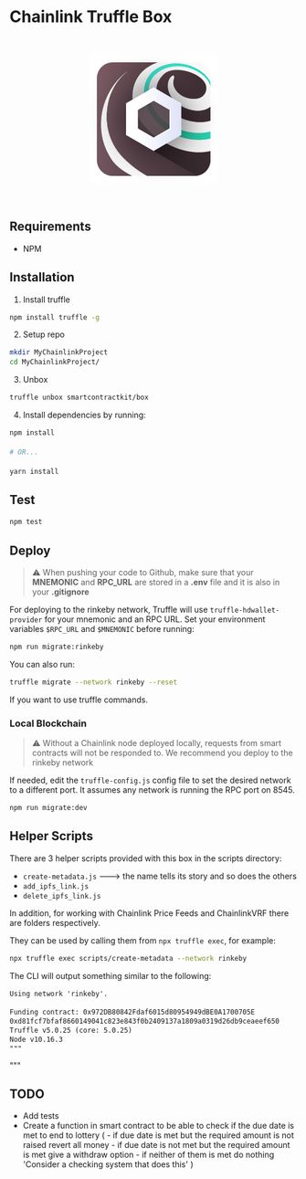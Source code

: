 # Chainlink Truffle Box

<br/>
<p align="center">
<a href="https://chain.link" target="_blank">
<img src="https://raw.githubusercontent.com/smartcontractkit/box/master/box-img-lg.png" width="225" alt="Chainlink Truffle logo">
</a>
</p>
<br/>

## Requirements

- NPM

## Installation

1. Install truffle

```bash
npm install truffle -g
```

2. Setup repo

```bash
mkdir MyChainlinkProject
cd MyChainlinkProject/
```

3. Unbox

```bash
truffle unbox smartcontractkit/box
```

4. Install dependencies by running:

```bash
npm install

# OR...

yarn install
```

## Test

```bash
npm test
```

## Deploy

> :warning: When pushing your code to Github, make sure that your **MNEMONIC** and **RPC_URL** are stored in a **.env** file and it is also in your **.gitignore**

For deploying to the rinkeby network, Truffle will use `truffle-hdwallet-provider` for your mnemonic and an RPC URL. Set your environment variables `$RPC_URL` and `$MNEMONIC` before running:

```bash
npm run migrate:rinkeby
```

You can also run:

```bash
truffle migrate --network rinkeby --reset
```

If you want to use truffle commands.

### Local Blockchain

> :warning: Without a Chainlink node deployed locally, requests from smart contracts will not be responded to. We recommend you deploy to the rinkeby network

If needed, edit the `truffle-config.js` config file to set the desired network to a different port. It assumes any network is running the RPC port on 8545.

```bash
npm run migrate:dev
```

## Helper Scripts

There are 3 helper scripts provided with this box in the scripts directory:

- `create-metadata.js` ---> the name tells its story and so does the others
- `add_ipfs_link.js`
- `delete_ipfs_link.js`

In addition, for working with Chainlink Price Feeds and ChainlinkVRF there are folders respectively.

They can be used by calling them from `npx truffle exec`, for example:

```bash
npx truffle exec scripts/create-metadata --network rinkeby
```

The CLI will output something similar to the following:

```
Using network 'rinkeby'.

Funding contract: 0x972DB80842Fdaf6015d80954949dBE0A1700705E
0xd81fcf7bfaf8660149041c823e843f0b2409137a1809a0319d26db9ceaeef650
Truffle v5.0.25 (core: 5.0.25)
Node v10.16.3
"""
```

"""

## TODO

- Add tests
- Create a function in smart contract to be able to check if the due date is met to end to lottery ( - if due date is met but the required amount is not raised revert all money - if due date is not met but the required amount is met give a withdraw option - if neither of them is met do nothing
  'Consider a checking system that does this'
  )
